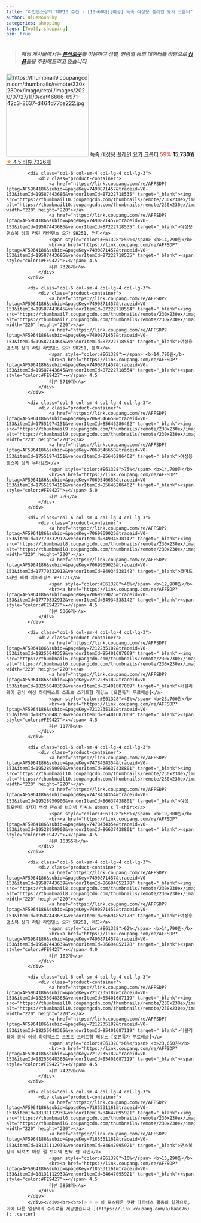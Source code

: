```yaml
---
title: "라인댄스상의 TOP10 추천 - [10~60대][여성] 녹족 여성용 플레인 요가 크롭티"
author: BlueMoonSky
categories: shopping
tags: [Top10, shopping]
pin: true
---
```


> ##### 해당 게시물에서는 [**분석도구**](https://itemscout.io/)를 이용하여 **성별**, **연령별** 등의 데이터를 바탕으로 [**상품**](https://link.coupang.com/a/baae76)들을 추천해드리고 있습니다.
<div class="container"><div class="row">
            <div class="col-6 col-sm-4 col-lg-4 col-lg-3">
                <div class="product-container">
                    <a href="https://link.coupang.com/re/AFFSDP?lptag=AF5964186&subid=&pageKey=1879577925&traceid=V0-153&itemId=3194028198&vendorItemId=71181455961" target="_blank"><img src="https://thumbnail9.coupangcdn.com/thumbnails/remote/230x230ex/image/retail/images/2020/07/27/11/0/daf46666-6971-42c3-8637-d464d77ce222.jpg" alt="https://thumbnail9.coupangcdn.com/thumbnails/remote/230x230ex/image/retail/images/2020/07/27/11/0/daf46666-6971-42c3-8637-d464d77ce222.jpg" width="220" height="220"></a>
                    <a href="https://link.coupang.com/re/AFFSDP?lptag=AF5964186&subid=&pageKey=1879577925&traceid=V0-153&itemId=3194028198&vendorItemId=71181455961" target="_blank">녹족 여성용 플레인 요가 크롭티</a>
                    <span style="color:#E61328">59%</span> <b>15,730원</b>
                    <br><a href="https://link.coupang.com/re/AFFSDP?lptag=AF5964186&subid=&pageKey=1879577925&traceid=V0-153&itemId=3194028198&vendorItemId=71181455961" target="_blank"><span style="color:#FE9427">★</span> 4.5
                    리뷰 7326개</a>
                </div>
            </div>
            
            <div class="col-6 col-sm-4 col-lg-4 col-lg-3">
                <div class="product-container">
                    <a href="https://link.coupang.com/re/AFFSDP?lptag=AF5964186&subid=&pageKey=7490871457&traceid=V0-153&itemId=19587443686&vendorItemId=87222718535" target="_blank"><img src="https://thumbnail10.coupangcdn.com/thumbnails/remote/230x230ex/image/vendor_inventory/0af2/bebc88baaf366ed65c8023842ffd29c206b156007a6079727e5d463ff830.jpg" alt="https://thumbnail10.coupangcdn.com/thumbnails/remote/230x230ex/image/vendor_inventory/0af2/bebc88baaf366ed65c8023842ffd29c206b156007a6079727e5d463ff830.jpg" width="220" height="220"></a>
                    <a href="https://link.coupang.com/re/AFFSDP?lptag=AF5964186&subid=&pageKey=7490871457&traceid=V0-153&itemId=19587443686&vendorItemId=87222718535" target="_blank">여성용 댄스복 상의 라틴 라인댄스 요가 SH251, 커피</a>
                    <span style="color:#E61328">59%</span> <b>14,790원</b>
                    <br><a href="https://link.coupang.com/re/AFFSDP?lptag=AF5964186&subid=&pageKey=7490871457&traceid=V0-153&itemId=19587443686&vendorItemId=87222718535" target="_blank"><span style="color:#FE9427">★</span> 4.5
                    리뷰 7326개</a>
                </div>
            </div>
            
            <div class="col-6 col-sm-4 col-lg-4 col-lg-3">
                <div class="product-container">
                    <a href="https://link.coupang.com/re/AFFSDP?lptag=AF5964186&subid=&pageKey=7490871457&traceid=V0-153&itemId=19587443645&vendorItemId=87222718554" target="_blank"><img src="https://thumbnail7.coupangcdn.com/thumbnails/remote/230x230ex/image/vendor_inventory/daa9/97c9c4aadd47ed66f90b6b4017d9add0fdd77a5a3f8cc450a4cb9f7c8cf6.jpg" alt="https://thumbnail7.coupangcdn.com/thumbnails/remote/230x230ex/image/vendor_inventory/daa9/97c9c4aadd47ed66f90b6b4017d9add0fdd77a5a3f8cc450a4cb9f7c8cf6.jpg" width="220" height="220"></a>
                    <a href="https://link.coupang.com/re/AFFSDP?lptag=AF5964186&subid=&pageKey=7490871457&traceid=V0-153&itemId=19587443645&vendorItemId=87222718554" target="_blank">여성용 댄스복 상의 라틴 라인댄스 요가 SH251, 블랙</a>
                    <span style="color:#E61328"></span> <b>14,790원</b>
                    <br><a href="https://link.coupang.com/re/AFFSDP?lptag=AF5964186&subid=&pageKey=7490871457&traceid=V0-153&itemId=19587443645&vendorItemId=87222718554" target="_blank"><span style="color:#FE9427">★</span> 4.5
                    리뷰 5719개</a>
                </div>
            </div>
            
            <div class="col-6 col-sm-4 col-lg-4 col-lg-3">
                <div class="product-container">
                    <a href="https://link.coupang.com/re/AFFSDP?lptag=AF5964186&subid=&pageKey=7069546658&traceid=V0-153&itemId=17551974151&vendorItemId=85646286462" target="_blank"><img src="https://thumbnail9.coupangcdn.com/thumbnails/remote/230x230ex/image/vendor_inventory/e1bc/6e1ab4acea4f516910fbfe596c04a7f61b620d9c5e4bfd1bf85d6574b979.jpg" alt="https://thumbnail9.coupangcdn.com/thumbnails/remote/230x230ex/image/vendor_inventory/e1bc/6e1ab4acea4f516910fbfe596c04a7f61b620d9c5e4bfd1bf85d6574b979.jpg" width="220" height="220"></a>
                    <a href="https://link.coupang.com/re/AFFSDP?lptag=AF5964186&subid=&pageKey=7069546658&traceid=V0-153&itemId=17551974151&vendorItemId=85646286462" target="_blank">여성용 댄스복 상의 뉴타임즈</a>
                    <span style="color:#E61328">75%</span> <b>14,700원</b>
                    <br><a href="https://link.coupang.com/re/AFFSDP?lptag=AF5964186&subid=&pageKey=7069546658&traceid=V0-153&itemId=17551974151&vendorItemId=85646286462" target="_blank"><span style="color:#FE9427">★</span> 5.0
                    리뷰 7개</a>
                </div>
            </div>
            
            <div class="col-6 col-sm-4 col-lg-4 col-lg-3">
                <div class="product-container">
                    <a href="https://link.coupang.com/re/AFFSDP?lptag=AF5964186&subid=&pageKey=7069969025&traceid=V0-153&itemId=17770332912&vendorItemId=84934538142" target="_blank"><img src="https://thumbnail8.coupangcdn.com/thumbnails/remote/230x230ex/image/vendor_inventory/44db/ec5cbeb4d90b7a8323e22726cfe0130ac73999eddf55e5d065fcf8de70a3.jpg" alt="https://thumbnail8.coupangcdn.com/thumbnails/remote/230x230ex/image/vendor_inventory/44db/ec5cbeb4d90b7a8323e22726cfe0130ac73999eddf55e5d065fcf8de70a3.jpg" width="220" height="220"></a>
                    <a href="https://link.coupang.com/re/AFFSDP?lptag=AF5964186&subid=&pageKey=7069969025&traceid=V0-153&itemId=17770332912&vendorItemId=84934538142" target="_blank">코마드 A라인 배색 치마레깅스 WPT171</a>
                    <span style="color:#E61328">46%</span> <b>12,900원</b>
                    <br><a href="https://link.coupang.com/re/AFFSDP?lptag=AF5964186&subid=&pageKey=7069969025&traceid=V0-153&itemId=17770332912&vendorItemId=84934538142" target="_blank"><span style="color:#FE9427">★</span> 4.5
                    리뷰 5366개</a>
                </div>
            </div>
            
            <div class="col-6 col-sm-4 col-lg-4 col-lg-3">
                <div class="product-container">
                    <a href="https://link.coupang.com/re/AFFSDP?lptag=AF5964186&subid=&pageKey=7212235182&traceid=V0-153&itemId=18255048359&vendorItemId=85401687069" target="_blank"><img src="https://thumbnail6.coupangcdn.com/thumbnails/remote/230x230ex/image/vendor_inventory/d651/21d8cb09ac9c308e67a220a0bce5eb68d9670fe54a27749c0090ef4d5dcd.jpg" alt="https://thumbnail6.coupangcdn.com/thumbnails/remote/230x230ex/image/vendor_inventory/d651/21d8cb09ac9c308e67a220a0bce5eb68d9670fe54a27749c0090ef4d5dcd.jpg" width="220" height="220"></a>
                    <a href="https://link.coupang.com/re/AFFSDP?lptag=AF5964186&subid=&pageKey=7212235182&traceid=V0-153&itemId=18255048359&vendorItemId=85401687069" target="_blank">러블리웨어 공식 여성 하이웨스트 스포츠 스커트형 레깅스 [오픈특가 무료배송]</a>
                    <span style="color:#E61328">46%</span> <b>23,700원</b>
                    <br><a href="https://link.coupang.com/re/AFFSDP?lptag=AF5964186&subid=&pageKey=7212235182&traceid=V0-153&itemId=18255048359&vendorItemId=85401687069" target="_blank"><span style="color:#FE9427">★</span> 4.5
                    리뷰 117개</a>
                </div>
            </div>
            
            <div class="col-6 col-sm-4 col-lg-4 col-lg-3">
                <div class="product-container">
                    <a href="https://link.coupang.com/re/AFFSDP?lptag=AF5964186&subid=&pageKey=7478434354&traceid=V0-153&itemId=19528950900&vendorItemId=86637438801" target="_blank"><img src="https://thumbnail10.coupangcdn.com/thumbnails/remote/230x230ex/image/vendor_inventory/6c9b/704a64b78324e6f88855f398e70ebfc860ef6151bbcad4cd530df861ee2b.jpg" alt="https://thumbnail10.coupangcdn.com/thumbnails/remote/230x230ex/image/vendor_inventory/6c9b/704a64b78324e6f88855f398e70ebfc860ef6151bbcad4cd530df861ee2b.jpg" width="220" height="220"></a>
                    <a href="https://link.coupang.com/re/AFFSDP?lptag=AF5964186&subid=&pageKey=7478434354&traceid=V0-153&itemId=19528950900&vendorItemId=86637438801" target="_blank">여성 펄포인트 4가지 색상 댄스복 브이넥 티셔츠 Women's T-shirt</a>
                    <span style="color:#E61328">58%</span> <b>19,800원</b>
                    <br><a href="https://link.coupang.com/re/AFFSDP?lptag=AF5964186&subid=&pageKey=7478434354&traceid=V0-153&itemId=19528950900&vendorItemId=86637438801" target="_blank"><span style="color:#FE9427">★</span> 4.5
                    리뷰 10355개</a>
                </div>
            </div>
            
            <div class="col-6 col-sm-4 col-lg-4 col-lg-3">
                <div class="product-container">
                    <a href="https://link.coupang.com/re/AFFSDP?lptag=AF5964186&subid=&pageKey=7490871457&traceid=V0-153&itemId=19587443639&vendorItemId=86694852178" target="_blank"><img src="https://thumbnail8.coupangcdn.com/thumbnails/remote/230x230ex/image/vendor_inventory/8c1c/6b0b4a88dab6c01c9ff0f2838edde101dcb994cf42d5b56a122d0a2a2291.jpg" alt="https://thumbnail8.coupangcdn.com/thumbnails/remote/230x230ex/image/vendor_inventory/8c1c/6b0b4a88dab6c01c9ff0f2838edde101dcb994cf42d5b56a122d0a2a2291.jpg" width="220" height="220"></a>
                    <a href="https://link.coupang.com/re/AFFSDP?lptag=AF5964186&subid=&pageKey=7490871457&traceid=V0-153&itemId=19587443639&vendorItemId=86694852178" target="_blank">여성용 댄스복 상의 라틴 라인댄스 요가 SH251, 레드</a>
                    <span style="color:#E61328">62%</span> <b>14,790원</b>
                    <br><a href="https://link.coupang.com/re/AFFSDP?lptag=AF5964186&subid=&pageKey=7490871457&traceid=V0-153&itemId=19587443639&vendorItemId=86694852178" target="_blank"><span style="color:#FE9427">★</span> 4.0
                    리뷰 162개</a>
                </div>
            </div>
            
            <div class="col-6 col-sm-4 col-lg-4 col-lg-3">
                <div class="product-container">
                    <a href="https://link.coupang.com/re/AFFSDP?lptag=AF5964186&subid=&pageKey=7212235182&traceid=V0-153&itemId=18255048365&vendorItemId=85401687119" target="_blank"><img src="https://thumbnail10.coupangcdn.com/thumbnails/remote/230x230ex/image/vendor_inventory/d647/71cb31d256d33a4cbd6e655f4080da6f64d40e0c6863e8049aac611ab2a0.jpg" alt="https://thumbnail10.coupangcdn.com/thumbnails/remote/230x230ex/image/vendor_inventory/d647/71cb31d256d33a4cbd6e655f4080da6f64d40e0c6863e8049aac611ab2a0.jpg" width="220" height="220"></a>
                    <a href="https://link.coupang.com/re/AFFSDP?lptag=AF5964186&subid=&pageKey=7212235182&traceid=V0-153&itemId=18255048365&vendorItemId=85401687119" target="_blank">러블리웨어 공식 여성 하이웨스트 스포츠 스커트형 레깅스 [오픈특가 무료배송]</a>
                    <span style="color:#E61328">6%</span> <b>23,650원</b>
                    <br><a href="https://link.coupang.com/re/AFFSDP?lptag=AF5964186&subid=&pageKey=7212235182&traceid=V0-153&itemId=18255048365&vendorItemId=85401687119" target="_blank"><span style="color:#FE9427">★</span> 4.5
                    리뷰 7422개</a>
                </div>
            </div>
            
            <div class="col-6 col-sm-4 col-lg-4 col-lg-3">
                <div class="product-container">
                    <a href="https://link.coupang.com/re/AFFSDP?lptag=AF5964186&subid=&pageKey=7185531161&traceid=V0-153&itemId=18131112939&vendorItemId=84647095921" target="_blank"><img src="https://thumbnail6.coupangcdn.com/thumbnails/remote/230x230ex/image/vendor_inventory/194f/8655cdbc34f6e463c42df900716030964c809cf8d49805599896269cf685.jpg" alt="https://thumbnail6.coupangcdn.com/thumbnails/remote/230x230ex/image/vendor_inventory/194f/8655cdbc34f6e463c42df900716030964c809cf8d49805599896269cf685.jpg" width="220" height="220"></a>
                    <a href="https://link.coupang.com/re/AFFSDP?lptag=AF5964186&subid=&pageKey=7185531161&traceid=V0-153&itemId=18131112939&vendorItemId=84647095921" target="_blank">댄스복 상의 티셔츠 여성 펄 브이넥 반짝 랩 라인</a>
                    <span style="color:#E61328">10%</span> <b>15,290원</b>
                    <br><a href="https://link.coupang.com/re/AFFSDP?lptag=AF5964186&subid=&pageKey=7185531161&traceid=V0-153&itemId=18131112939&vendorItemId=84647095921" target="_blank"><span style="color:#FE9427">★</span> 4.5
                    리뷰 3858개</a>
                </div>
            </div>
            </div></div><br><br>[💦 💦 💦 이 포스팅은 쿠팡 파트너스 활동의 일환으로, 이에 따른 일정액의 수수료를 제공받습니다.](https://link.coupang.com/a/baae76){: .center}